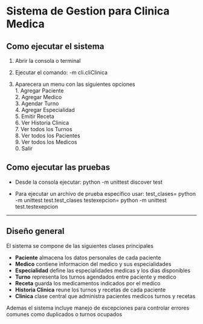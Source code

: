 # Sistema de Gestion para Clinica Medica

## Como ejecutar el sistema

1. Abrir la consola o terminal  
2. Ejecutar el comando: -m cli.cliClinica
                        
3. Aparecera un menu con las siguientes opciones  
              1. Agregar Paciente  
              2. Agregar Medico  
              3. Agendar Turno  
              4. Agregar Especialidad  
              5. Emitir Receta  
              6. Ver Historia Clinica  
              7. Ver todos los Turnos  
              8. Ver todos los Pacientes  
              9. Ver todos los Medicos  
              0. Salir  

## Como ejecutar las pruebas

- Desde la consola ejecutar: python -m unittest discover test

- Para ejecutar un archivo de prueba específico usar:
test_clases= python -m unittest test.test_clases
testexepcion= python -m unittest test.testexepcion
---

## Diseño general

El sistema se compone de las siguientes clases principales

- **Paciente** almacena los datos personales de cada paciente  
- **Medico** contiene informacion del medico y sus especialidades  
- **Especialidad** define las especialidades medicas y los dias disponibles  
- **Turno** representa los turnos agendados entre paciente y medico  
- **Receta** guarda los medicamentos indicados por el medico  
- **Historia Clinica** reune los turnos y recetas de cada paciente  
- **Clinica** clase central que administra pacientes medicos turnos y recetas

Ademas el sistema incluye manejo de excepciones para controlar errores comunes como duplicados o turnos ocupados